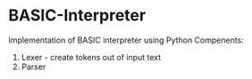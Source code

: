 # BASIC-Interpreter
Implementation of BASIC interpreter using Python
Compenents:
1. Lexer - create tokens out of input text
2. Parser
